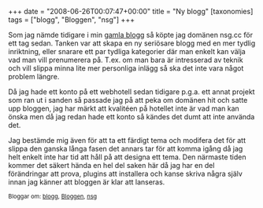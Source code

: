 +++
date = "2008-06-26T00:07:47+00:00"
title = "Ny blogg"
[taxonomies]
tags = ["blogg", "Bloggen", "nsg"]
+++

Som jag nämde tidigare i min [gamla blogg][1] så köpte jag domänen nsg.cc för ett tag sedan. Tanken var att skapa en ny seriösare blogg med en mer tydlig inriktning, eller snarare ett par tydliga kategorier där man enkelt kan välja vad man vill prenumerera på. T.ex. om man bara är intresserad av teknik och vill slippa minna lite mer personliga inlägg så ska det inte vara något problem längre.

Då jag hade ett konto på ett webhotell sedan tidigare p.g.a. ett annat projekt som ran ut i sanden så passade jag på att peka om domänen hit och satte upp bloggen, jag har märkt att kvalitéen på hotellet inte är vad man kan önska men då jag redan hade ett konto så kändes det dumt att inte använda det.

Jag bestämde mig även för att ta ett färdigt tema och modifera det för att slippa den ganska långa fasen det annars tar för att komma igång då jag helt enkelt inte har tid att håll på att designa ett tema. Den närmaste tiden kommer det säkert hända en hel del saken här då jag har en del förändringar att prova, plugins att installera och kanse skriva några själv innan jag känner att bloggen är klar att lanseras.

<small> <p class='technorati-tags'>
  Bloggar om: <a class='technorati-link' href='http://bloggar.se/om/blogg' rel='tag' target='_self'>blogg</a>, <a class='technorati-link' href='http://bloggar.se/om/Bloggen' rel='tag' target='_self'>Bloggen</a>, <a class='technorati-link' href='http://bloggar.se/om/nsg' rel='tag' target='_self'>nsg</a>
</p></small>

 [1]: https://nsg.cc/post/2008/vilket-webhotell-ska-man-ha/
